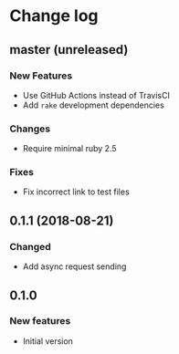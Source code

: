 # Change log

## master (unreleased)

### New Features

* Use GitHub Actions instead of TravisCI
* Add `rake` development dependencies

### Changes

* Require minimal ruby 2.5

### Fixes

* Fix incorrect link to test files

## 0.1.1 (2018-08-21)

### Changed

* Add async request sending

## 0.1.0

### New features

* Initial version
